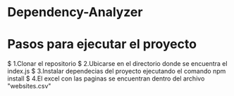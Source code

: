 # Dependency-Analyzer

# Pasos para ejecutar el proyecto

$ 1.Clonar el repositorio
$ 2.Ubicarse en el directorio donde se encuentra el index.js
$ 3.Instalar dependecias del proyecto ejecutando el comando npm install
$ 4.El excel con las paginas se encuentran dentro del archivo "websites.csv"

